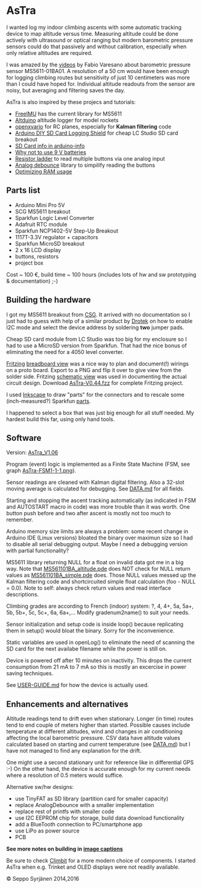 AsTra
=====

I wanted log my indoor climbing ascents with some automatic tracking
device to map altitude versus time. Measuring altitude could be done
actively with ultrasound or optical ranging but modern barometric
pressure sensors could do that passively and without calibration,
especially when only relative altitudes are required.

I was amazed by the
[videos](http://www.varesano.net/blog/fabio/ms5611-01ba-arduino-library-first-developments-results)
by Fabio Varesano about barometric pressure sensor MS5611-01BA01. A
resolution of a 50 cm would have been enough for logging climbing
routes but sensitivity of just 10 centimeters was more than I could
have hoped for. Individual altitude readouts from the sensor are noisy,
but averaging and filtering saves the day.

AsTra is also inspired by these projecs and tutorials:

* [FreeIMU](http://www.varesano.net/projects/hardware/FreeIMU) has the current library for MS5611
* [Altduino](http://www.altduino.de/) altitude logger for model rockets
* [openxvario](https://code.google.com/p/openxvario/) for RC planes, especially for **Kalman filtering** code
* [Arduino DIY SD Card Logging Shield](http://www.instructables.com/id/Arduino-DIY-SD-Card-Logging-Shield/) for cheap LC Studio SD card breakout
* [SD Card info in arduino-info](http://arduino-info.wikispaces.com/SD-Cards)
* [Why not to use 9 V batteries](http://cybergibbons.com/uncategorized/arduino-misconceptions-6-a-9v-battery-is-a-good-power-source/)
* [Resistor ladder](http://tronixstuff.com/2011/01/11/tutorial-using-analog-input-for-multiple-buttons/) to read multiple buttons via one analog input
* [Analog debounce](https://github.com/MatCat/AnalogDebounce) library to simpilify reading the buttons
* [Optimizing RAM usage](http://learn.adafruit.com/memories-of-an-arduino/optimizing-sram)

Parts list
----------

- Arduino Mini Pro 5V
- SCG MS5611 breakout
- Sparkfun Logic Level Converter
- Adafruit RTC module
- Sparkfun NCP1402-5V Step-Up Breakout
- 1117T-3.3V regulator + capacitors
- Sparkfun MicroSD breakout
- 2 x 16 LCD display
- buttons, resistors
- project box

Cost ~ 100 €, build time ~ 100 hours (includes lots of hw and sw prototyping & documentation) ;-)

Building the hardware
---------------------

I got my MS5611 breakout from
[CSG](http://www.csgshop.com/category.php?id_category=10). It arrived
with no documentation so I just had to guess with help of a similar
product by
[Drotek](http://www.drotek.fr/shop/en/home/44-ms5611-pressure-barometric-board.html)
on how to enable I2C mode and select the device address by soldering
**two** jumper pads.

Cheap SD card module from LC Studio was too big for my enclosure so I had to
use a MicroSD version from Sparkfun. That had the nice bonus of
eliminating the need for a 4050 level converter.

[Fritzing](http://fritzing.org/home/) [breadboard
view](AsTra-V0.44_bb.png) was a nice way
to plan and document(!) wirings on a proto board. Export to a PNG and
flip it over to give view from the solder side. Fritzing [schematic
view](AsTra-V0.44_schem.png) was
used in documenting the actual circuit design. Download
[AsTra-V0.44.fzz](AsTra-V0.44.fzz) for
complete Fritzing project.

I used [Inkscape](http://www.inkscape.org/en/) to draw "parts" for the
connectors and to rescale some (inch-measured?) Sparkfun
[parts](https://github.com/adafruit/Fritzing-Library/blob/master/parts/2.2%20TFT%20with%20MicroSD%20Breakout.fzpz).

I happened to select a box that was just big enough for all stuff
needed. My hardest build this far, using only hand tools.

Software 
--------

Version: [AsTra_V1.06](AsTra_V1_06.ino)

Program (event) logic is implemented as a Finite State Machine (FSM, see
graph [AsTra-FSM1-1-1.png](AsTra-FSM1-1-1.png)).

Sensor readings are cleaned with Kalman digital filtering. Also a
32-slot moving average is calculated for debugging. See [DATA.md](DATA.md) for
all fields. 

Starting and stopping the ascent tracking automatically (as indicated
in FSM and AUTOSTART macro in code) was more trouble than it was
worth. One button push before and two after ascent is mostly not too
much to remember. 

Arduino memory size limits are always a problem: some recent change in
Arduino IDE (Linux versions) bloated the binary over maximun size so I
had to disable all serial debugging output. Maybe I need a debugging
version with partial functionality?

MS5611 library returning NULL for a float on invalid data got me in a
big way. Note that
[MS561101BA_altitude.pde](https://github.com/PaulStoffregen/FreeIMU/blob/master/libraries/MS561101BA/examples/MS561101BA_altitude/MS561101BA_altitude.pde)
does NOT check for NULL return values as
[MS561101BA_simple.pde](https://github.com/PaulStoffregen/FreeIMU/blob/master/libraries/MS561101BA/examples/MS561101BA_simple/MS561101BA_simple.pde)
does. Those NULL values messed up the Kalman filtering code and
shortcircuited simple float calculation (foo - NULL = 0.0). Note to
self: always check return values and read interface descriptions.

Climbing grades are according to French (indoor) system: ?, 4, 4+, 5a,
5a+, 5b, 5b+, 5c, 5c+, 6a, 6a+,... Modify gradenum2name() to suit your
needs.

Sensor initialization and setup code is inside loop() because
replicating them in setup() would bloat the binary. Sorry for the
inconvenience.

Static variables are used in openLog() to eliminate the need of scanning
the SD card for the next availabe filename while the power is still on.

Device is powered off after 10 minutes on inactivity. This drops the
current consumption from 21 mA to 7 mA so this is mostly an
excercise in power saving techniques.

See [USER-GUIDE.md](USER-GUIDE.md) for how the device is actually used.

Enhancements and alternatives
-----------------------------

Altitude readings tend to drift even when stationary. Longer (in time)
routes tend to end couple of meters higher than started. Possible
causes include temperature at different altitudes, wind and changes in
air conditioning affecting the local barometric pressure. CSV data
have altitude values calculated based on starting and current
temperature (see [DATA.md](DATA.md)) but I have not managed to find any
explanation for the drift.

One might use a second stationary unit for reference like in
differential GPS :-) On the other hand, the device is accurate enough
for my current needs where a resolution of 0.5 meters would suffice.

Alternative sw/hw designs:

* use TinyFAT as SD library (partition card for smaller capacity)
* replace AnalogDebounce with a smaller implementation
* replace rest of printfs with smaller code
* use I2C EEPROM chip for storage, build data download functionality
* add a BlueTooth connection to PC/smartphone app
* use LiPo as power source
* PCB

**See more notes on building in [image captions](http://pars.kuvat.fi/kuvat/AsTra/)**

Be sure to check [Climbit](http://www.instructables.com/id/Climbit/)
for a more modern choice of components. I started AsTra when e.g. Trinket
and OLED displays were not readily available.

&copy; Seppo Syrjänen 2014,2016
